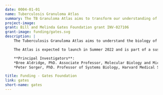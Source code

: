 ```yaml
---
date: 0004-01-01
name: Tuberculosis Granuloma Atlas
summary: The TB Granuloma Atlas aims to transform our understanding of TB granulomas by using spatially resolved profiling methods that reveal bacterial, lung and immune cell organization, states, and communication within granulomas of different types.
project-image:
grant: Bill and Melinda Gates Foundation grant INV-027106
grant-image: funding/gates.svg
description: |
    The Tuberculosis Granuloma Atlas aims to understand the biology of granulomas, sites of chronic lung inflammation shaped by the biology *Mycobacterium tuberculosis* (*Mtb*) and host immune responses. Within a granuloma, Mtb growth is often limited, but this provides a niche from which bacteria can subsequently disseminate. The project also aims to build capacity for digital pathology in low and middle income countries (LIMC) including the eventual deployment of Atlas viewers and analysis modules on cell phones.  As part of the Atlas, LSP investigators are assembling a cloud-based *Tuberculosis Data Resource* that will consolidate a rich collection of imaging and genomic data on TB granulomas and make the data publicly available.

    The Atlas is expected to launch in Summer 2022 and is part of a sustained effort by the [Bill and Melinda Gates Foundation](https://www.gatesfoundation.org/) to understand and ultimately eradicate TB (Funded by Grant INV-027106).

    **Principal Investigators**:
    *Bree Aldridge, PhD. Associate Professor, Molecular Biology and Microbiology, Tufts University School of Medicine
    *Peter Sorger, PhD. Professor of Systems Biology, Harvard Medical School

title: Funding - Gates Foundation
link: gates
short-name: gates
---
```

